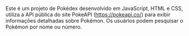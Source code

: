Este é um projeto de Pokédex desenvolvido em JavaScript, HTML e CSS, utiliza a API pública do site PokeAPI (https://pokeapi.co/) para exibir informações detalhadas sobre Pokémon. Os usuários podem pesquisar o Pokémon por nome ou número.
